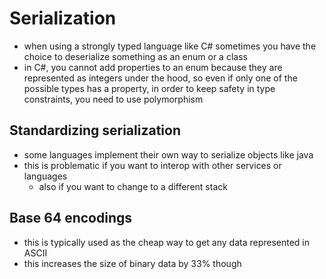 # Serialization

- when using a strongly typed language like C# sometimes you have the choice to deserialize something as an enum or a class
- in C#, you cannot add properties to an enum because they are represented as integers under the hood, so even if only one of the possible types has a property, in order to keep safety in type constraints, you need to use polymorphism

## Standardizing serialization
- some languages implement their own way to serialize objects like java
- this is problematic if you want to interop with other services or languages
  - also if you want to change to a different stack

## Base 64 encodings
- this is typically used as the cheap way to get any data represented in ASCII
- this increases the size of binary data by 33% though